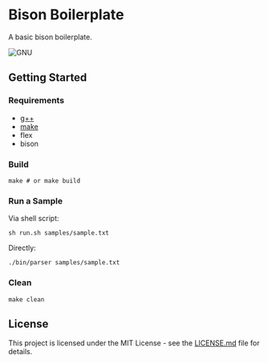 # Bison Boilerplate

A basic bison boilerplate.

![GNU](https://samskalicky.files.wordpress.com/2014/01/heckert_gnu_white.png)

## Getting Started

### Requirements

- [g++](https://gcc.gnu.org/)
- [make](https://www.gnu.org/software/make/)
- flex
- bison

### Build

```
make # or make build
```

### Run a Sample

Via shell script:

```
sh run.sh samples/sample.txt
```

Directly:

```
./bin/parser samples/sample.txt
```

### Clean

```
make clean
```

## License

This project is licensed under the MIT License - see the [LICENSE.md](https://github.com/danielzy95/bison-boilerplate/blob/master/LICENSE) file for details.